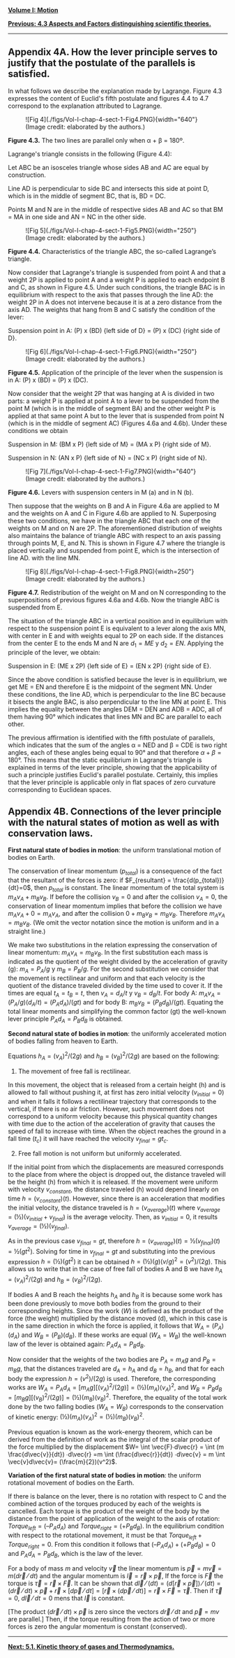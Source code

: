 
[**Volume I: Motion**](./volume-I.md)

[**Previous: 4.3 Aspects and Factors distinguishing scientific theories.**](./vol-I/vol-I-chap-4-sect-3/) 

***

## Appendix 4A. How the lever principle serves to justify that the postulate of the parallels is satisfied.

In what follows we describe the explanation made by Lagrange. Figure 4.3 expresses the content of Euclid's fifth postulate and figures 4.4 to 4.7 correspond to the explanation attributed to Lagrange.

<figure markdown>
![Fig 4](./figs/Vol-I-chap-4-sect-1-Fig4.PNG){width="640"}
<figcaption> (Image credit: elaborated by the authors.)
</figcaption>
</figure>

**Figure 4.3.** The two lines are parallel only when α + β = 180º.

Lagrange's triangle consists in the following (Figure 4.4):

Let ABC be an isosceles triangle whose sides AB and AC are equal by construction.

Line AD is perpendicular to side BC and intersects this side at point D, which is in the middle of segment BC, that is, BD = DC.

Points M and N are in the middle of respective sides AB and AC so that BM = MA in one side and AN = NC in the other side.

<figure markdown>
![Fig 5](./figs/Vol-I-chap-4-sect-1-Fig5.PNG){width="250"}
<figcaption> (Image credit: elaborated by the authors.)
</figcaption>
</figure>

**Figure 4.4.** Characteristics of the triangle ABC, the so-called Lagrange’s triangle.

Now consider that Lagrange's triangle is suspended from point A and that a weight 2P is applied to point A and a weight P is applied to each endpoint B and C, as shown in Figure 4.5. Under such conditions, the triangle BAC is in equilibrium with respect to the axis that passes through the line AD: the weight 2P in A does not intervene because it is at a zero distance from the axis AD. The weights that hang from B and C satisfy the condition of the lever:

Suspension point in A: (P) x (BD) {left side of D} = (P) x (DC) {right side of D}.

<figure markdown>
![Fig 6](./figs/Vol-I-chap-4-sect-1-Fig6.PNG){width="250"}
<figcaption> (Image credit: elaborated by the authors.)
</figcaption>
</figure>

**Figure 4.5.** Application of the principle of the lever when the suspension is in A: (P) x (BD) = (P) x (DC).

Now consider that the weight 2P that was hanging at A is divided in two parts: a weight P is applied at point A to a lever to be suspended from the point M (which is in the middle of segment BA) and the other weight P is applied at that same point A but to the lever that is suspended from point N (which is in the middle of segment AC) (Figures 4.6a and 4.6b). Under these conditions we obtain 

Suspension in M: (BM x P) {left side of M} = (MA x P) {right side of M}.

Suspension in N: (AN x P) {left side of N} = (NC x P) {right side of N}.

<figure markdown>
![Fig 7](./figs/Vol-I-chap-4-sect-1-Fig7.PNG){width="640"}
<figcaption> (Image credit: elaborated by the authors.)
</figcaption>
</figure>

**Figure 4.6.** Levers with suspension centers in M (a) and in N (b).

Then suppose that the weights on B and A in Figure 4.6a are applied to M and the weights on A and C in Figure 4.6b are applied to N. Superposing these two conditions, we have in the triangle ABC that each one of the weights on M and on N are 2P. The aforementioned distribution of weights also maintains the balance of triangle ABC with respect to an axis passing through points M, E, and N. This is shown in Figure 4.7 where the triangle is placed vertically and suspended from point E, which is the intersection of line AD. with the line MN.

<figure markdown>
![Fig 8](./figs/Vol-I-chap-4-sect-1-Fig8.PNG){width=250"}
<figcaption> (Image credit: elaborated by the authors.)
</figcaption>
</figure>

**Figure 4.7.** Redistribution of the weight on M and on N corresponding to the superpositions of previous figures 4.6a and 4.6b. Now the triangle ABC is suspended from E.

The situation of the triangle ABC in a vertical position and in equilibrium with respect to the suspension point E is equivalent to a lever along the axis MN, with center in E and with weights equal to 2P on each side. If the distances from the center E to the ends M and N are $d_1 = ME$ y $d_2 = EN$. Applying the principle of the lever, we obtain:

Suspension in E: (ME x 2P) {left side of E} = (EN x 2P) {right side of E}.

Since the above condition is satisfied because the lever is in equilibrium, we get ME = EN and therefore E is the midpoint of the segment MN. Under these conditions, the line AD, which is perpendicular to the line BC because it bisects the angle BAC, is also perpendicular to the line MN at point E. This implies the equality between the angles DEM = DEN and ADB = ADC, all of them having 90° which indicates that lines MN and BC are parallel to each other.

The previous affirmation is identified with the fifth postulate of parallels, which indicates that the sum of the angles α = NED and β = CDE is two right angles, each of these angles being equal to 90° and that therefore $α + β = 180°$. This means that the static equilibrium in Lagrange's triangle is explained in terms of the lever principle, showing that the applicability of such a principle justifies Euclid's parallel postulate. Certainly, this implies that the lever principle is applicable only in flat spaces of zero curvature corresponding to Euclidean spaces.

## Appendix 4B. Connections of the lever principle with the natural states of motion as well as with conservation laws.

**First natural state of bodies in motion**: the uniform translational motion of bodies on Earth.

The conservation of linear momentum ($p_{total}$) is a consequence of the fact that the resultant of the forces is zero: if $F_{resultant} =  \frac{d(p_{total})}{dt}=0$, then $p_{total}$  is constant. The linear momentum of the total system is $m_Av_A + m_Bv_B$. If before the collision $v_B = 0$ and after the collision $v_A = 0$, the conservation of linear momentum implies that before the collision we have $m_Av_A+0 = m_Av_A$, and after the collision $0 + m_Bv_B = m_Bv_B$. Therefore $m_Av_A = m_Bv_B$. (We omit the vector notation since the motion is uniform and in a straight line.)

We make two substitutions in the relation expressing the conservation of linear momentum: $m_Av_A = m_Bv_B$. In the first substitution each mass is indicated as the quotient of the weight divided by the acceleration of gravity (g): $m_A = P_A/g$ y $m_B = P_B/g$. For the second substitution we consider that the movement is rectilinear and uniform and that each velocity is the quotient of the distance traveled divided by the time used to cover it. If the times are equal $t_A = t_B = t$, then $v_A = d_A/t$ y $v_B = d_B/t$. For body A: $m_Av_A = (P_A/g)(d_A/t) = (P_Ad_A)/(gt)$ and for body B: $m_Bv_B = (P_Bd_B)/(gt)$. Equating the total linear moments and simplifying the common factor (gt) the well-known lever principle $P_Ad_A = P_Bd_B$ is obtained.

**Second natural state of bodies in motion**: the uniformly accelerated motion of
bodies falling from heaven to Earth.

Equations $h_A = (v_A)^2/(2g)$ and $h_B = (v_B)^2/(2g)$ are based on the following: 

1) The movement of free fall is rectilinear.

In this movement, the object that is released from a certain height (h) and is allowed to fall without pushing it, at first has zero initial velocity ($v_{initial} = 0$) and when it falls it follows a rectilinear trajectory that corresponds to the vertical, if there is no air friction. However, such movement does not correspond to a uniform velocity because this physical quantity changes with time due to the action of the acceleration of gravity that causes the speed of fall to increase with time. When the object reaches the ground in a fall time ($t_c$) it will have reached the velocity $v_{final} = gt_c$.

2) Free fall motion is not uniform but uniformly accelerated.

If the initial point from which the displacements are measured corresponds to the place from where the object is dropped out, the distance traveled will be the height (h) from which it is released. If the movement were uniform with velocity $v_{constant}$, the distance traveled (h) would depend linearly on time $h = (v_{constant})(t)$. However, since there is an acceleration that modifies the initial velocity, the distance traveled is $h = (v_{average})(t)$ where $v_{average} = (½)(v_{initial} + v_{final})$ is the average velocity. Then, as $v_{initial} = 0$, it results $v_{average} = (½)(v_{final})$.

As in the previous case $v_{final} = gt$, therefore $h = (v_{average})(t) = ½(v_{final})(t) = ½(gt^2)$. Solving for time in $v_{final} = gt$ and substituting into the previous expression $h = (½)(gt^2)$ it can be obtained $h = (½)(g)(v/g)^2 = (v^2)/(2g)$. This allows us to write that in the case of free fall of bodies A and B we have $h_A = (v_A)^2/(2g)$ and $h_B = (v_B)^2/(2g)$.

If bodies A and B reach the heights $h_A$ and $h_B$ it is because some work has been done previously to move both bodies from the ground to their corresponding heights. Since the work ($W$) is defined as the product of the force (the weight) multiplied by the distance moved (d), which in this case is in the same direction in which the force is applied, it follows that $W_A = (P_A)(d_A)$ and $W_B = (P_B)(d_B)$. If these works are equal ($W_A = W_B$) the well-known law of the lever is obtained again: $P_Ad_A = P_Bd_B$.

Now consider that the weights of the two bodies are $P_A = m_Ag$ and $P_B = m_Bg$, that the distances traveled are $d_A = h_A$ and $d_B = h_B$, and that for each body the expression $h = (v^2)/(2g)$ is used. Therefore, the corresponding works are $W_A = P_Ad_A = [m_Ag][(v_A)^2/(2g)] = (½)(m_A)(v_A)^2$, and $W_B = P_Bd_B = [m_Bg][(v_B)^2/(2g)] = (½)(m_B)(v_B)^2$. Therefore, the equality of the total work done by the two falling bodies ($W_A = W_B$) corresponds to the conservation of kinetic energy: $(½)(m_A)(v_A)^2 = (½)(m_B)(v_B)^2$. 

Previous equation is known as the work-energy theorem, which can be derived from the definition of work as the integral of the scalar product of the force multiplied by the displacement $W= \int \vec{F}∙d\vec{r} = \int (m \frac{d\vec{v}}{dt}) ∙d\vec{r} =m \int (\frac{d\vec{r}}{dt}) ∙d\vec{v} = m \int \vec{v}d\vec{v}= (\frac{m}{2})(v^2)$.

**Variation of the first natural state of bodies in motion**: the uniform rotational movement of bodies on the Earth.

If there is balance on the lever, there is no rotation with respect to C and the combined action of the torques produced by each of the weights is cancelled. Each torque is the product of the weight of the body by the distance from the point of application of the weight to the axis of rotation: $Torque_{left} = (–P_Ad_A)$ and $Torque_{right} = (+P_Bd_B)$. In the equilibrium condition with respect to the rotational movement, it must be that $Torque_{left} + Torque_{right} = 0$. From this condition it follows that $(– P_Ad_A) + (+P_Bd_B) = 0$ and $P_Ad_A = P_Bd_B$, which is the law of the lever.

For a body of mass $m$ and velocity $\vec{v}$ the linear momentum is $\vec{p}=m\vec{v}=m(d\vec{r}⁄dt)$ and the angular momentum is $\vec{l}=\vec{r} \times \vec{p}$, If the force is $\vec{F}$ the torque is  $\vec{τ}=\vec{r} \times \vec{F}$. It can be shown that $d\vec{l}⁄(dt)=( d[\vec{r} \times \vec{p}])⁄(dt)=(d\vec{r}⁄dt)  \times \vec{p}+\vec{r} \times [d\vec{p}⁄dt]=[\vec{r} \times (d\vec{p}⁄dt)]=\vec{r} \times \vec{F}=\vec{τ}$. Then if $\vec{τ}=0$, $d\vec{l}⁄dt=0$ mens that $\vec{l}$ is constant.

[The product $(d\vec{r}⁄dt)  \times \vec{p}$ is zero since the vectors $d\vec{r}⁄dt$ and $\vec{p}=mv$ are parallel.] Then, if the torque resulting from the action of two or more forces is zero the angular momentum is constant (conserved).

***

[**Next: 5.1.  Kinetic theory of gases and Thermodynamics.**](https://modphysnobel.github.io/vol-II/vol-II-chap-5-sect-1/)